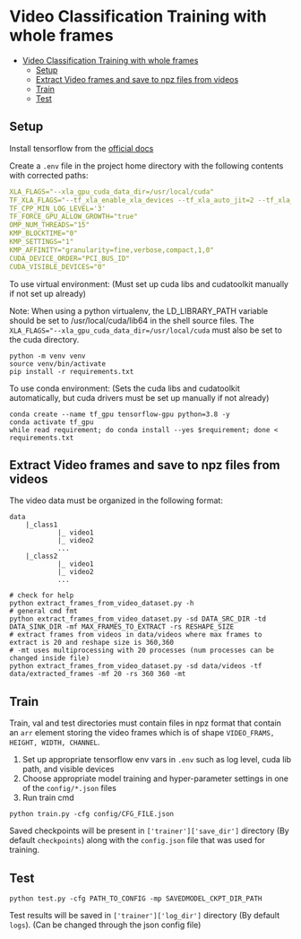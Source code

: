 # Video Classification Training with whole frames

- [Video Classification Training with whole frames](#video-classification-training-with-whole-frames)
  - [Setup](#setup)
  - [Extract Video frames and save to npz files from videos](#extract-video-frames-and-save-to-npz-files-from-videos)
  - [Train](#train)
  - [Test](#test)

## Setup

Install tensorflow from the [official docs](https://www.tensorflow.org/install/pip)

Create a `.env` file in the project home directory with the following contents with corrected paths:

```yaml
XLA_FLAGS="--xla_gpu_cuda_data_dir=/usr/local/cuda"
TF_XLA_FLAGS="--tf_xla_enable_xla_devices --tf_xla_auto_jit=2 --tf_xla_cpu_global_jit"
TF_CPP_MIN_LOG_LEVEL='3'
TF_FORCE_GPU_ALLOW_GROWTH="true"
OMP_NUM_THREADS="15"
KMP_BLOCKTIME="0"
KMP_SETTINGS="1"
KMP_AFFINITY="granularity=fine,verbose,compact,1,0"
CUDA_DEVICE_ORDER="PCI_BUS_ID"
CUDA_VISIBLE_DEVICES="0"
```

To use virtual environment: (Must set up cuda libs and cudatoolkit manually if not set up already)

Note: When using a python virtualenv, the LD_LIBRARY_PATH variable should be set to /usr/local/cuda/lib64 in the shell source files. The `XLA_FLAGS="--xla_gpu_cuda_data_dir=/usr/local/cuda` must also be set to the cuda directory.

```shell
python -m venv venv
source venv/bin/activate
pip install -r requirements.txt
```

To use conda environment: (Sets the cuda libs and cudatoolkit automatically, but cuda drivers must be set up manually if not already)

```shell
conda create --name tf_gpu tensorflow-gpu python=3.8 -y
conda activate tf_gpu
while read requirement; do conda install --yes $requirement; done < requirements.txt
```

## Extract Video frames and save to npz files from videos

The video data must be organized in the following format:

    data
        |_class1
                |_ video1
                |_ video2
                ...
        |_class2
                |_ video1
                |_ video2
                ...

```shell
# check for help
python extract_frames_from_video_dataset.py -h
# general cmd fmt
python extract_frames_from_video_dataset.py -sd DATA_SRC_DIR -td DATA_SINK_DIR -mf MAX_FRAMES_TO_EXTRACT -rs RESHAPE_SIZE
# extract frames from videos in data/videos where max frames to extract is 20 and reshape size is 360,360
# -mt uses multiprocessing with 20 processes (num processes can be changed inside file)
python extract_frames_from_video_dataset.py -sd data/videos -tf data/extracted_frames -mf 20 -rs 360 360 -mt
```

## Train

Train, val and test directories must contain files in npz format that contain an `arr` element storing the video frames which is of shape `VIDEO_FRAMS, HEIGHT, WIDTH, CHANNEL`.

1.  Set up appropriate tensorflow env vars in `.env` such as log level, cuda lib path, and visible devices
2.  Choose appropriate model training and hyper-parameter settings in one of the `config/*.json` files
3.  Run train cmd 

```shell
python train.py -cfg config/CFG_FILE.json
```

Saved checkpoints will be present in `['trainer']['save_dir']` directory (By default `checkpoints`) along with the `config.json` file that was used for training.

## Test

```shell
python test.py -cfg PATH_TO_CONFIG -mp SAVEDMODEL_CKPT_DIR_PATH
```

Test results will be saved in `['trainer']['log_dir']` directory (By default `logs`). (Can be changed through the json config file)
